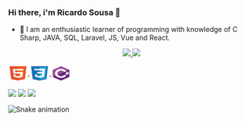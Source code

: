### Hi there, i'm Ricardo Sousa 👋


- 🌱 I am an enthusiastic learner of programming with knowledge of C Sharp, JAVA, SQL, Laravel, JS, Vue and React.

<div align="center">
  <a href="https://github.com/senjuricardo">
  <img height="180em" src="https://github-readme-stats.vercel.app/api?username=senjuricardo&show_icons=true&theme=dracula&include_all_commits=true&count_private=true"/>
  <img height="180em" src="https://github-readme-stats.vercel.app/api/top-langs/?username=senjuricardo&layout=compact&langs_count=7&theme=dracula"/>
</div>
  <div style="display: inline_block"><br>
  <img align="center" alt="senjuricardo-HTML" height="30" width="40" src="https://raw.githubusercontent.com/devicons/devicon/master/icons/html5/html5-original.svg">
  <img align="center" alt="senjuricardo-CSS" height="30" width="40" src="https://raw.githubusercontent.com/devicons/devicon/master/icons/css3/css3-original.svg">
  <img align="center" alt="senjuricardo-Csharp" height="30" width="40" src="https://raw.githubusercontent.com/devicons/devicon/master/icons/csharp/csharp-original.svg">
</div>
  
  <div style="display: inline_block"><br>
  <a href="https://www.instagram.com/pt.ricardosousa/" target="_blank"><img src="https://img.shields.io/badge/-Instagram-%23E4405F?style=for-the-badge&logo=instagram&logoColor=white" target="_blank"></a>
  <a href = "mailto:ricardo.sousa13@hotmail.com"><img src="https://img.shields.io/badge/-Hotmail-%23333?style=for-the-badge&logo=gmail&logoColor=white" target="_blank"></a>
  <a href="https://www.linkedin.com/in/ricardo-sousa-5a4173155/" target="_blank"><img src="https://img.shields.io/badge/-LinkedIn-%230077B5?style=for-the-badge&logo=linkedin&logoColor=white" target="_blank"></a> 
  </div>
  
   
  ![Snake animation](https://github.com/senjuricardo/senjuricardo/blob/output/github-contribution-grid-snake.svg)

  
